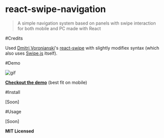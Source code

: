 # react-swipe-navigation
> A simple navigation system based on panels with swipe interaction for both mobile and PC made with React

#Credits

Used [Dmitri Voronianski]'s [react-swipe] with slightly modifiex syntax (which also uses [Swipe.js] itself).

#Demo

![gif](https://enzoferey.github.io/react-swipe-navigation/swipe-menu-panels-gif.gif)

**[Checkout the demo]** (best fit on mobile)

#Install

[Soon]

#Usage

[Soon]

**MIT Licensed**

[Dmitri Voronianski]: <https://github.com/voronianski>
[react-swipe]: <https://github.com/voronianski/react-swipe>
[Swipe.js]: <https://github.com/thebird/swipe>
[Checkout the demo]: <https://enzoferey.github.io/react-swipe-navigation/demo>


